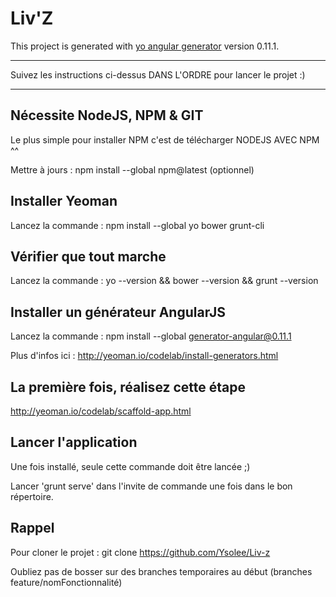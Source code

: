 # Liv'Z

This project is generated with [yo angular generator](https://github.com/yeoman/generator-angular)
version 0.11.1.

---

Suivez les instructions ci-dessus DANS L'ORDRE pour lancer le projet :)

---

## Nécessite NodeJS, NPM & GIT

Le plus simple pour installer NPM c'est de télécharger NODEJS AVEC NPM ^^

Mettre à jours : npm install --global npm@latest (optionnel)

## Installer Yeoman

Lancez la commande : npm install --global yo bower grunt-cli

## Vérifier que tout marche

Lancez la commande : yo --version && bower --version && grunt --version

## Installer un générateur AngularJS

Lancez la commande : npm install --global generator-angular@0.11.1

Plus d'infos ici : http://yeoman.io/codelab/install-generators.html

## La première fois, réalisez cette étape

http://yeoman.io/codelab/scaffold-app.html

## Lancer l'application

Une fois installé, seule cette commande doit être lancée ;)

Lancer 'grunt serve' dans l'invite de commande une fois dans le bon répertoire.

## Rappel

Pour cloner le projet : git clone https://github.com/Ysolee/Liv-z

Oubliez pas de bosser sur des branches temporaires au début (branches feature/nomFonctionnalité)
